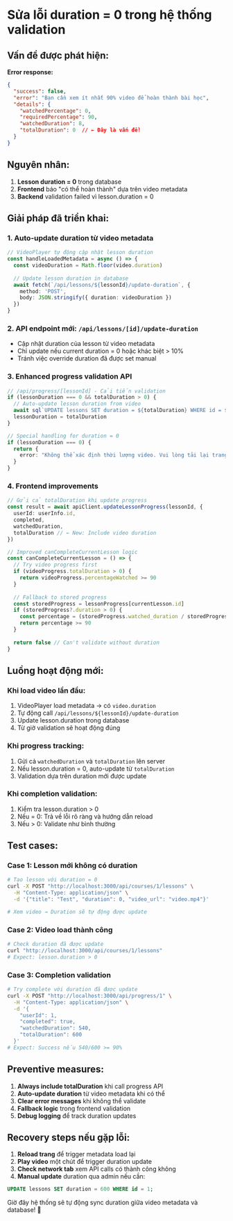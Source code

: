 # Sửa lỗi duration = 0 trong hệ thống validation

## Vấn đề được phát hiện:

**Error response:**
```json
{
  "success": false,
  "error": "Bạn cần xem ít nhất 90% video để hoàn thành bài học",
  "details": {
    "watchedPercentage": 0,
    "requiredPercentage": 90,
    "watchedDuration": 8,
    "totalDuration": 0  // ← Đây là vấn đề!
  }
}
```

## Nguyên nhân:

1. **Lesson duration = 0** trong database
2. **Frontend** báo "có thể hoàn thành" dựa trên video metadata
3. **Backend** validation failed vì lesson.duration = 0

## Giải pháp đã triển khai:

### 1. **Auto-update duration từ video metadata**
```typescript
// VideoPlayer tự động cập nhật lesson duration
const handleLoadedMetadata = async () => {
  const videoDuration = Math.floor(video.duration)
  
  // Update lesson duration in database
  await fetch(`/api/lessons/${lessonId}/update-duration`, {
    method: 'POST',
    body: JSON.stringify({ duration: videoDuration })
  })
}
```

### 2. **API endpoint mới: `/api/lessons/[id]/update-duration`**
- Cập nhật duration của lesson từ video metadata
- Chỉ update nếu current duration = 0 hoặc khác biệt > 10%
- Tránh việc override duration đã được set manual

### 3. **Enhanced progress validation API**
```typescript
// /api/progress/[lessonId] - Cải tiến validation
if (lessonDuration === 0 && totalDuration > 0) {
  // Auto-update lesson duration from video
  await sql`UPDATE lessons SET duration = ${totalDuration} WHERE id = ${lessonId}`
  lessonDuration = totalDuration
}

// Special handling for duration = 0
if (lessonDuration === 0) {
  return {
    error: "Không thể xác định thời lượng video. Vui lòng tải lại trang và xem lại video."
  }
}
```

### 4. **Frontend improvements**
```typescript
// Gửi cả totalDuration khi update progress
const result = await apiClient.updateLessonProgress(lessonId, {
  userId: userInfo.id,
  completed,
  watchedDuration,
  totalDuration // ← New: Include video duration
})

// Improved canCompleteCurrentLesson logic
const canCompleteCurrentLesson = () => {
  // Try video progress first
  if (videoProgress.totalDuration > 0) {
    return videoProgress.percentageWatched >= 90
  }
  
  // Fallback to stored progress
  const storedProgress = lessonProgress[currentLesson.id]
  if (storedProgress?.duration > 0) {
    const percentage = (storedProgress.watched_duration / storedProgress.duration) * 100
    return percentage >= 90
  }
  
  return false // Can't validate without duration
}
```

## Luồng hoạt động mới:

### **Khi load video lần đầu:**
1. VideoPlayer load metadata → có `video.duration`
2. Tự động call `/api/lessons/${lessonId}/update-duration` 
3. Update lesson.duration trong database
4. Từ giờ validation sẽ hoạt động đúng

### **Khi progress tracking:**
1. Gửi cả `watchedDuration` và `totalDuration` lên server
2. Nếu lesson.duration = 0, auto-update từ `totalDuration`
3. Validation dựa trên duration mới được update

### **Khi completion validation:**
1. Kiểm tra lesson.duration > 0
2. Nếu = 0: Trả về lỗi rõ ràng và hướng dẫn reload
3. Nếu > 0: Validate như bình thường

## Test cases:

### **Case 1: Lesson mới không có duration**
```bash
# Tạo lesson với duration = 0
curl -X POST "http://localhost:3000/api/courses/1/lessons" \
  -H "Content-Type: application/json" \
  -d '{"title": "Test", "duration": 0, "video_url": "video.mp4"}'

# Xem video → Duration sẽ tự động được update
```

### **Case 2: Video load thành công**
```bash
# Check duration đã được update
curl "http://localhost:3000/api/courses/1/lessons"
# Expect: lesson.duration > 0
```

### **Case 3: Completion validation**
```bash
# Try complete với duration đã được update
curl -X POST "http://localhost:3000/api/progress/1" \
  -H "Content-Type: application/json" \
  -d '{
    "userId": 1,
    "completed": true,
    "watchedDuration": 540,
    "totalDuration": 600
  }'
# Expect: Success nếu 540/600 >= 90%
```

## Preventive measures:

1. **Always include totalDuration** khi call progress API
2. **Auto-update duration** từ video metadata khi có thể
3. **Clear error messages** khi không thể validate
4. **Fallback logic** trong frontend validation
5. **Debug logging** để track duration updates

## Recovery steps nếu gặp lỗi:

1. **Reload trang** để trigger metadata load lại
2. **Play video** một chút để trigger duration update
3. **Check network tab** xem API calls có thành công không
4. **Manual update** duration qua admin nếu cần:

```sql
UPDATE lessons SET duration = 600 WHERE id = 1;
```

Giờ đây hệ thống sẽ tự động sync duration giữa video metadata và database! 🎯




